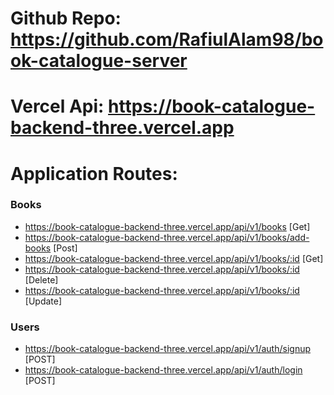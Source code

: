 # Github Repo: https://github.com/RafiulAlam98/book-catalogue-server
# Vercel Api: https://book-catalogue-backend-three.vercel.app

# Application Routes:

### Books
- https://book-catalogue-backend-three.vercel.app/api/v1/books [Get]
- https://book-catalogue-backend-three.vercel.app/api/v1/books/add-books [Post]
- https://book-catalogue-backend-three.vercel.app/api/v1/books/:id [Get]
- https://book-catalogue-backend-three.vercel.app/api/v1/books/:id [Delete]
- https://book-catalogue-backend-three.vercel.app/api/v1/books/:id [Update]

### Users
- https://book-catalogue-backend-three.vercel.app/api/v1/auth/signup [POST]
- https://book-catalogue-backend-three.vercel.app/api/v1/auth/login [POST]

